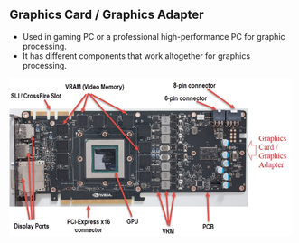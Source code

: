 ## Graphics Card / Graphics Adapter
  - Used in gaming PC or a professional high-performance PC for graphic processing.
  - It has different components that work altogether for graphics processing.

<img src=graphics-card-components.jpg width=500 />
